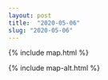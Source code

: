 ```yaml
---
layout: post
title:  "2020-05-06"
slug: "2020-05-06"
---
```

{% include map.html %}

{% include map-alt.html %}
